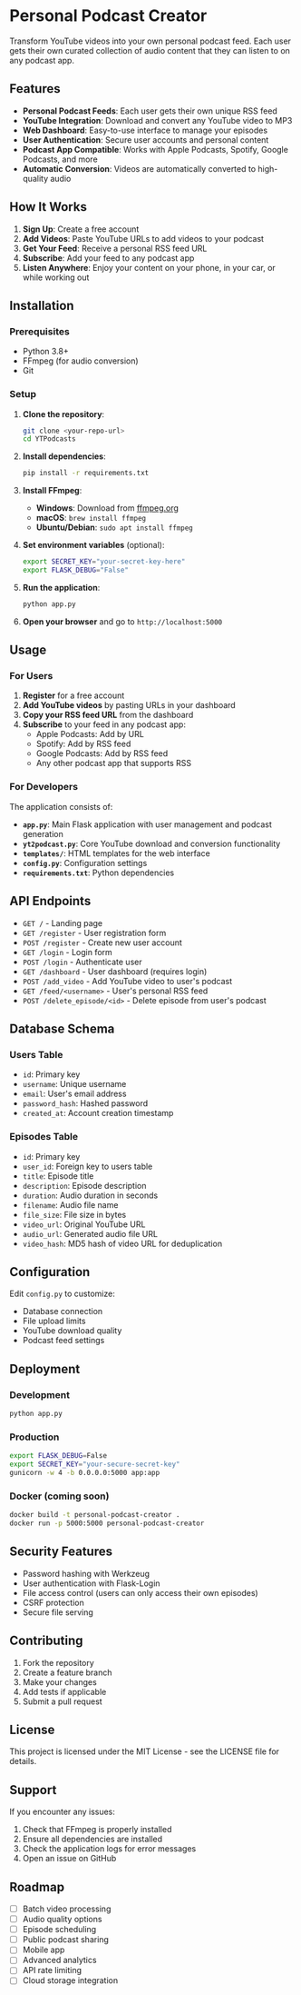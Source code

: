 # Personal Podcast Creator

Transform YouTube videos into your own personal podcast feed. Each user gets their own curated collection of audio content that they can listen to on any podcast app.

## Features

- **Personal Podcast Feeds**: Each user gets their own unique RSS feed
- **YouTube Integration**: Download and convert any YouTube video to MP3
- **Web Dashboard**: Easy-to-use interface to manage your episodes
- **User Authentication**: Secure user accounts and personal content
- **Podcast App Compatible**: Works with Apple Podcasts, Spotify, Google Podcasts, and more
- **Automatic Conversion**: Videos are automatically converted to high-quality audio

## How It Works

1. **Sign Up**: Create a free account
2. **Add Videos**: Paste YouTube URLs to add videos to your podcast
3. **Get Your Feed**: Receive a personal RSS feed URL
4. **Subscribe**: Add your feed to any podcast app
5. **Listen Anywhere**: Enjoy your content on your phone, in your car, or while working out

## Installation

### Prerequisites

- Python 3.8+
- FFmpeg (for audio conversion)
- Git

### Setup

1. **Clone the repository**:
   ```bash
   git clone <your-repo-url>
   cd YTPodcasts
   ```

2. **Install dependencies**:
   ```bash
   pip install -r requirements.txt
   ```

3. **Install FFmpeg**:
   - **Windows**: Download from [ffmpeg.org](https://ffmpeg.org/download.html)
   - **macOS**: `brew install ffmpeg`
   - **Ubuntu/Debian**: `sudo apt install ffmpeg`

4. **Set environment variables** (optional):
   ```bash
   export SECRET_KEY="your-secret-key-here"
   export FLASK_DEBUG="False"
   ```

5. **Run the application**:
   ```bash
   python app.py
   ```

6. **Open your browser** and go to `http://localhost:5000`

## Usage

### For Users

1. **Register** for a free account
2. **Add YouTube videos** by pasting URLs in your dashboard
3. **Copy your RSS feed URL** from the dashboard
4. **Subscribe** to your feed in any podcast app:
   - Apple Podcasts: Add by URL
   - Spotify: Add by RSS feed
   - Google Podcasts: Add by RSS feed
   - Any other podcast app that supports RSS

### For Developers

The application consists of:

- **`app.py`**: Main Flask application with user management and podcast generation
- **`yt2podcast.py`**: Core YouTube download and conversion functionality
- **`templates/`**: HTML templates for the web interface
- **`config.py`**: Configuration settings
- **`requirements.txt`**: Python dependencies

## API Endpoints

- `GET /` - Landing page
- `GET /register` - User registration form
- `POST /register` - Create new user account
- `GET /login` - Login form
- `POST /login` - Authenticate user
- `GET /dashboard` - User dashboard (requires login)
- `POST /add_video` - Add YouTube video to user's podcast
- `GET /feed/<username>` - User's personal RSS feed
- `POST /delete_episode/<id>` - Delete episode from user's podcast

## Database Schema

### Users Table
- `id`: Primary key
- `username`: Unique username
- `email`: User's email address
- `password_hash`: Hashed password
- `created_at`: Account creation timestamp

### Episodes Table
- `id`: Primary key
- `user_id`: Foreign key to users table
- `title`: Episode title
- `description`: Episode description
- `duration`: Audio duration in seconds
- `filename`: Audio file name
- `file_size`: File size in bytes
- `video_url`: Original YouTube URL
- `audio_url`: Generated audio file URL
- `video_hash`: MD5 hash of video URL for deduplication

## Configuration

Edit `config.py` to customize:

- Database connection
- File upload limits
- YouTube download quality
- Podcast feed settings

## Deployment

### Development
```bash
python app.py
```

### Production
```bash
export FLASK_DEBUG=False
export SECRET_KEY="your-secure-secret-key"
gunicorn -w 4 -b 0.0.0.0:5000 app:app
```

### Docker (coming soon)
```bash
docker build -t personal-podcast-creator .
docker run -p 5000:5000 personal-podcast-creator
```

## Security Features

- Password hashing with Werkzeug
- User authentication with Flask-Login
- File access control (users can only access their own episodes)
- CSRF protection
- Secure file serving

## Contributing

1. Fork the repository
2. Create a feature branch
3. Make your changes
4. Add tests if applicable
5. Submit a pull request

## License

This project is licensed under the MIT License - see the LICENSE file for details.

## Support

If you encounter any issues:

1. Check that FFmpeg is properly installed
2. Ensure all dependencies are installed
3. Check the application logs for error messages
4. Open an issue on GitHub

## Roadmap

- [ ] Batch video processing
- [ ] Audio quality options
- [ ] Episode scheduling
- [ ] Public podcast sharing
- [ ] Mobile app
- [ ] Advanced analytics
- [ ] API rate limiting
- [ ] Cloud storage integration

